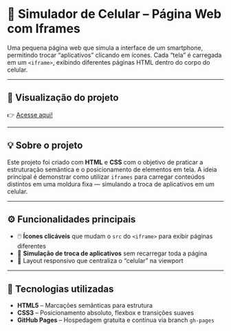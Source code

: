 # 📱 Simulador de Celular – Página Web com Iframes

Uma pequena página web que simula a interface de um smartphone, permitindo trocar “aplicativos” clicando em ícones. Cada “tela” é carregada em um `<iframe>`, exibindo diferentes páginas HTML dentro do corpo do celular.

---

## 🔗 Visualização do projeto

👉 [Acesse aqui!](https://thomaspollarini.github.io/Site_Redes_Sociais/)

---

## 💡 Sobre o projeto

Este projeto foi criado com **HTML** e **CSS** com o objetivo de praticar a estruturação semântica e o posicionamento de elementos em tela. A ideia principal é demonstrar como utilizar `iframes` para carregar conteúdos distintos em uma moldura fixa — simulando a troca de aplicativos em um celular.

---

## ⚙️ Funcionalidades principais

- 🖱️ **Ícones clicáveis** que mudam o `src` do `<iframe>` para exibir páginas diferentes  
- 🔄 **Simulação de troca de aplicativos** sem recarregar toda a página  
- 🧩 Layout responsivo que centraliza o “celular” na viewport  

---

## 🚀 Tecnologias utilizadas

- **HTML5** – Marcações semânticas para estrutura  
- **CSS3** – Posicionamento absoluto, flexbox e transições suaves  
- **GitHub Pages** – Hospedagem gratuita e contínua via branch `gh-pages`
